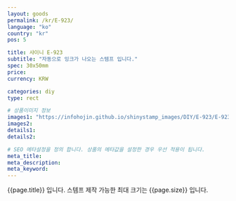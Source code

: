 ```yaml
---
layout: goods
permalink: /kr/E-923/
language: "ko"
country: "kr"
pos: 5

title: 샤이니 E-923
subtitle: "자동으로 잉크가 나오는 스템프 입니다."
spec: 30x50mm
price: 
currency: KRW

categories: diy
type: rect

# 상품이미지 정보
images1: "https://infohojin.github.io/shinystamp_images/DIY/E-923/E-923_1.jpg"
images2:
details1:
details2:    

# SEO 메타설정을 정의 합니다. 상품의 메타값을 설정한 경우 우선 적용이 됩니다.
meta_title: 
meta_description:
meta_keyword:
---
```


{{page.title}} 입니다. 스템프 제작 가능한 최대 크기는 {{page.size}} 입니다.